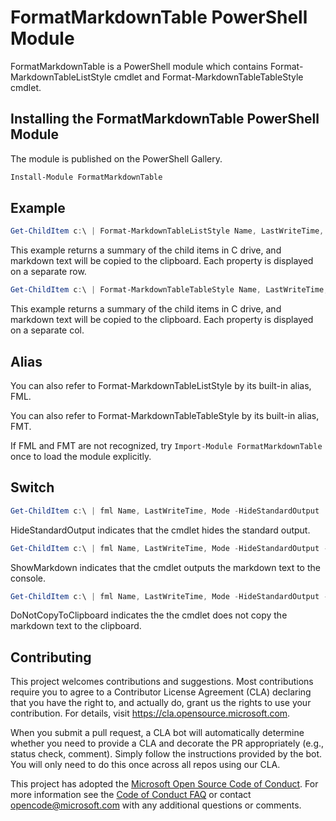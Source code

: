 # FormatMarkdownTable PowerShell Module

FormatMarkdownTable is a PowerShell module which contains Format-MarkdownTableListStyle cmdlet and Format-MarkdownTableTableStyle cmdlet.

## Installing the FormatMarkdownTable PowerShell Module

The module is published on the PowerShell Gallery.

```powershell
Install-Module FormatMarkdownTable
```

## Example

```powershell
Get-ChildItem c:\ | Format-MarkdownTableListStyle Name, LastWriteTime, Mode
```

This example returns a summary of the child items in C drive, and markdown text will be copied to the clipboard. Each property is displayed on a separate row.

```powershell
Get-ChildItem c:\ | Format-MarkdownTableTableStyle Name, LastWriteTime, Mode
```

This example returns a summary of the child items in C drive, and markdown text will be copied to the clipboard. Each property is displayed on a separate col.

## Alias

You can also refer to Format-MarkdownTableListStyle by its built-in alias, FML.

You can also refer to Format-MarkdownTableTableStyle by its built-in alias, FMT.

If FML and FMT are not recognized, try `Import-Module FormatMarkdownTable` once to load the module explicitly.

## Switch

```powershell
Get-ChildItem c:\ | fml Name, LastWriteTime, Mode -HideStandardOutput
```

HideStandardOutput indicates that the cmdlet hides the standard output.

```powershell
Get-ChildItem c:\ | fml Name, LastWriteTime, Mode -HideStandardOutput -ShowMarkdown
```

ShowMarkdown indicates that the cmdlet outputs the markdown text to the console.

```powershell
Get-ChildItem c:\ | fml Name, LastWriteTime, Mode -HideStandardOutput -ShowMarkdown -DoNotCopyToClipboard
```

DoNotCopyToClipboard indicates the the cmdlet does not copy the markdown text to the clipboard.

## Contributing

This project welcomes contributions and suggestions.  Most contributions require you to agree to a
Contributor License Agreement (CLA) declaring that you have the right to, and actually do, grant us
the rights to use your contribution. For details, visit https://cla.opensource.microsoft.com.

When you submit a pull request, a CLA bot will automatically determine whether you need to provide
a CLA and decorate the PR appropriately (e.g., status check, comment). Simply follow the instructions
provided by the bot. You will only need to do this once across all repos using our CLA.

This project has adopted the [Microsoft Open Source Code of Conduct](https://opensource.microsoft.com/codeofconduct/).
For more information see the [Code of Conduct FAQ](https://opensource.microsoft.com/codeofconduct/faq/) or
contact [opencode@microsoft.com](mailto:opencode@microsoft.com) with any additional questions or comments.

